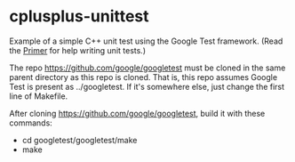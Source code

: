 # cplusplus-unittest
Example of a simple C++ unit test using the Google Test framework.
(Read the [Primer](https://github.com/google/googletest/blob/master/googletest/docs/Primer.md) 
for help writing unit tests.)

The repo https://github.com/google/googletest must be cloned in the same
parent directory as this repo is cloned.  That is, this repo assumes
Google Test is present as ../googletest.  If it's somewhere else, just
change the first line of Makefile.

After cloning https://github.com/google/googletest, build it with these 
commands:
* cd googletest/googletest/make
* make
